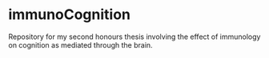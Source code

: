 # immunoCognition
Repository for my second honours thesis involving the effect of immunology on cognition as mediated through the brain.
